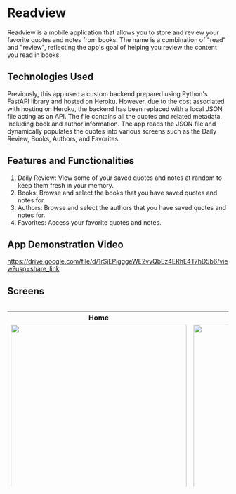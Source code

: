 # Readview
Readview is a mobile application that allows you to store and review your favorite quotes and notes from books. The name is a combination of "read" and "review", reflecting the app's goal of helping you review the content you read in books.

## Technologies Used
Previously, this app used a custom backend prepared using Python's FastAPI library and hosted on Heroku. However, due to the cost associated with hosting on Heroku, the backend has been replaced with a local JSON file acting as an API. The file contains all the quotes and related metadata, including book and author information. The app reads the JSON file and dynamically populates the quotes into various screens such as the Daily Review, Books, Authors, and Favorites. 

## Features and Functionalities
  1. Daily Review: View some of your saved quotes and notes at random to keep them fresh in your memory.
  2. Books: Browse and select the books that you have saved quotes and notes for.
  3. Authors: Browse and select the authors that you have saved quotes and notes for.
  4. Favorites: Access your favorite quotes and notes.

## App Demonstration Video
https://drive.google.com/file/d/1rSjEPigggeWE2vvQbEz4ERhE4T7hD5b6/view?usp=share_link

## Screens

<div style="overflow-x:auto;">
  <table style="height: 400px;">
    <tr>
      <th>Home</th>
      <th>Daily Review</th>
      <th>Books</th>
      <th>Authors</th>
    </tr>
    <tr>
      <td><img src="https://user-images.githubusercontent.com/40627412/224575483-f9fda0e0-3c69-4399-894b-5dc9e3512f16.png" height="400"></td>
      <td><img src="https://user-images.githubusercontent.com/40627412/224575511-e8215379-0453-4785-bf72-799f223f0267.png" height="400"></td>
      <td><img src="https://user-images.githubusercontent.com/40627412/224575542-66e38210-7ba7-4258-bb0f-acbb6a8df623.png" height="400"></td>
      <td><img src="https://user-images.githubusercontent.com/40627412/224575574-940ba4dd-0b7c-4ada-84aa-aa25f73e8e6e.png" height="400"></td>
    </tr>
  </table>
</div>
